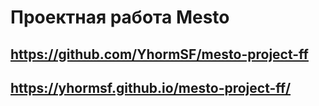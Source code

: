 # Проектная работа Mesto
## https://github.com/YhormSF/mesto-project-ff
## https://yhormsf.github.io/mesto-project-ff/
